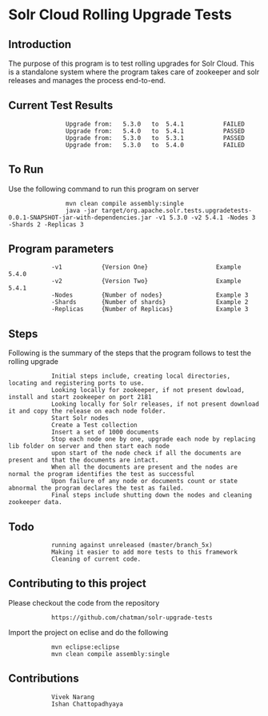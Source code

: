 # Solr Cloud Rolling Upgrade Tests
Introduction
------------

The purpose of this program is to test rolling upgrades for Solr Cloud. This is a standalone system where the program takes care of zookeeper and solr releases and manages the process end-to-end.

Current Test Results
--------------------

                    Upgrade from:   5.3.0   to  5.4.1           FAILED
                    Upgrade from:   5.4.0   to  5.4.1           PASSED
                    Upgrade from:   5.3.0   to  5.3.1           PASSED
                    Upgrade from:   5.3.0   to  5.4.0           FAILED


To Run
------
    
Use the following command to run this program on server

                    mvn clean compile assembly:single
                    java -jar target/org.apache.solr.tests.upgradetests-0.0.1-SNAPSHOT-jar-with-dependencies.jar -v1 5.3.0 -v2 5.4.1 -Nodes 3 -Shards 2 -Replicas 3


Program parameters
------------------

                -v1           {Version One}                   Example 5.4.0
                -v2           {Version Two}                   Example 5.4.1
                -Nodes        {Number of nodes}               Example 3
                -Shards       {Number of shards}              Example 2
                -Replicas     {Number of Replicas}            Example 3

Steps
-----

Following is the summary of the steps that the program follows to test the rolling upgrade
    
                Initial steps include, creating local directories, locating and registering ports to use.
                Looking locally for zookeeper, if not present dowload, install and start zookeeper on port 2181
                Looking locally for Solr releases, if not present download it and copy the release on each node folder.
                Start Solr nodes 
                Create a Test collection
                Insert a set of 1000 documents
                Stop each node one by one, upgrade each node by replacing lib folder on server and then start each node
                upon start of the node check if all the documents are present and that the documents are intact. 
                When all the documents are present and the nodes are normal the program identifies the test as successful
                Upon failure of any node or documents count or state abnormal the program declares the test as failed.
                Final steps include shutting down the nodes and cleaning zookeeper data.


Todo
----

                running against unreleased (master/branch_5x)
                Making it easier to add more tests to this framework
                Cleaning of current code.


Contributing to this project
----------------------------

Please checkout the code from the repository

                https://github.com/chatman/solr-upgrade-tests
    
Import the project on eclise and do the following 

                mvn eclipse:eclipse
                mvn clean compile assembly:single


Contributions
-------------

                Vivek Narang
                Ishan Chattopadhyaya
                
    

  
